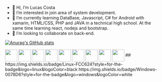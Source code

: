 - 👋 Hi, I’m Lucas Costa
- 👀 I’m interested in join area of system development.
- 🌱 I’m currently learning DataBase, Javascript, C# for Android with xamarin, HTML/CSS, PHP and JAVA in a technical high school. At the same time learning react, nodejs and bootstrap.
- 🖤 I’m looking to collaborate on back-end.

[![Anurag's GitHub stats](https://github-readme-stats.vercel.app/api?username=LucasCosta0011&theme=dark&show_icons=true)](https://github.com/LucasCosta0011/LucasCosta0011)

<div style="display: inline-block;">
  
  <img align="center" width="40" height="40" rel="logo-java" src="https://cdn.jsdelivr.net/gh/devicons/devicon/icons/java/java-original.svg">
  <img align="center" width="40" height="40" rel="logo-php" src="https://cdn.jsdelivr.net/gh/devicons/devicon/icons/php/php-original.svg">
  <img align="center" width="40" height="40" rel="logo-csharp" src="https://cdn.jsdelivr.net/gh/devicons/devicon/icons/csharp/csharp-original.svg">
  <img align="center" width="40" height="40" rel="logo-mysql" src="https://cdn.jsdelivr.net/gh/devicons/devicon/icons/mysql/mysql-original.svg">
  <img align="center" width="40" height="40" rel="logo-xamarin" src="https://cdn.jsdelivr.net/gh/devicons/devicon/icons/xamarin/xamarin-original.svg">
  <img align="center" width="40" height="40" rel="logo-html" src="https://cdn.jsdelivr.net/gh/devicons/devicon/icons/html5/html5-original.svg">
  <img align="center" width="40" height="40" rel="logo-css" src="https://cdn.jsdelivr.net/gh/devicons/devicon/icons/css3/css3-original.svg">
  <img align="center" width="40" height="40" rel="logo-javascript" src="https://cdn.jsdelivr.net/gh/devicons/devicon/icons/javascript/javascript-original.svg">
  <img align="center" width="40" height="40" rel="logo-bootstrap" src="https://cdn.jsdelivr.net/gh/devicons/devicon/icons/bootstrap/bootstrap-original.svg">
          
</div>
##
<div>
  https://img.shields.io/badge/Linux-FCC624?style=for-the-badge&logo=linux&logoColor=black
  https://img.shields.io/badge/Windows-0078D6?style=for-the-badge&logo=windows&logoColor=white
</div>
